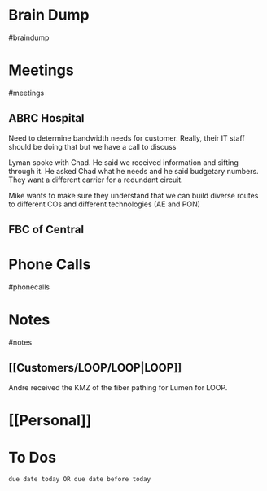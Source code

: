 # Brain Dump
#braindump 

# Meetings
#meetings 
## ABRC Hospital
Need to determine bandwidth needs for customer.  Really, their IT staff should be doing that but we have a call to discuss

Lyman spoke with Chad.  He said we received information and sifting through it.  He asked Chad what he needs and he said budgetary numbers.  They want a different carrier for a redundant circuit.  

Mike wants to make sure they understand that we can build diverse routes to different COs and different technologies (AE and PON) 

## FBC of Central
# Phone Calls
#phonecalls 
# Notes
#notes
## [[Customers/LOOP/LOOP|LOOP]]
Andre received the KMZ of the fiber pathing for Lumen for LOOP.  
# [[Personal]]

# To Dos
```tasks
due date today OR due date before today
```